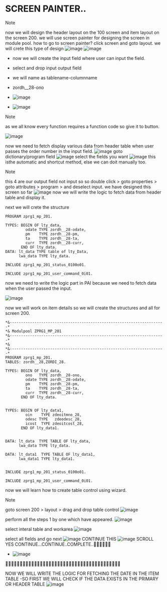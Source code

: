 # SCREEN PAINTER..

> [!NOTE]
> now we will design the header layout on the 100 screen and item layout on the screen 200.
> we will use screen painter for designing the screen in module pool.
> how to go to screen painter?
> click screen and goto layout.
> we will crete this type of design
> ![image](https://github.com/bhuvabhavik/Module-Pool-Programming/assets/49744703/2ac3dc2d-2d40-45a5-bb28-652f57fa1375)
>  ![image](https://github.com/bhuvabhavik/Module-Pool-Programming/assets/49744703/4f22dc30-18ff-4036-ad3c-2670c197415f)

- now we will create the input field where user can input the field.
- select and drop input output field

- we will name as tablename-columnname
- zordh__28-ono
- ![image](https://github.com/bhuvabhavik/Module-Pool-Programming/assets/49744703/703ee135-e97c-4f59-8d5f-793ed54b9d4b)
- ![image](https://github.com/bhuvabhavik/Module-Pool-Programming/assets/49744703/f44cc637-5714-4820-8bc4-4dd3dba41be3)


 > [!NOTE]
> as we all know every function requires a function code so give it to button.
>
>![image](https://github.com/bhuvabhavik/Module-Pool-Programming/assets/49744703/036452af-3eab-4ac2-b0b4-095e78bd07d0)


now we need to fetch display various data from header table when user passes the order number in the input field.
![image](https://github.com/bhuvabhavik/Module-Pool-Programming/assets/49744703/a6b8cc13-c9e8-48d2-ace1-2f5cc5c150cc)
goto dictionary/program field
![image](https://github.com/bhuvabhavik/Module-Pool-Programming/assets/49744703/cab8386b-2523-4354-b1ec-4a324779037c)
select the fields you want
![image](https://github.com/bhuvabhavik/Module-Pool-Programming/assets/49744703/f5b0676d-1e4c-4b91-a474-38b8f0d3aaec)
this isthe automatic and shortcut method, else we can doit manually too.

>[!NOTE]
>this 4 are our output field not input so
>so double click > goto properties > goto attributes > program > and deselect input.
>we have designed this screen so far
>![image](https://github.com/bhuvabhavik/Module-Pool-Programming/assets/49744703/5f84adaf-510b-4a06-9209-4468c0b7cc10)
>now we will write the logic to fetch data from header table and display it.
>

next we will crete the structure
```abap
PROGRAM zprg1_mp_201.

TYPES: BEGIN OF lty_data,
         odate TYPE zordh__28-odate,
         pm    TYPE zordh__28-pm,
         ta    TYPE zordh__28-ta,
         curr  TYPE zordh__28-curr,
       END OF lty_data.
DATA: lt_data TYPE table of lty_Data,
      lwa_data TYPE lty_data. 

INCLUDE zprg1_mp_201_status_0100o01.

INCLUDE zprg1_mp_201_user_command_0i01.
```


now we need to write the logic part in PAI because we need to fetch data when the user passed the input.

![image](https://github.com/bhuvabhavik/Module-Pool-Programming/assets/49744703/315a8bdf-f31a-4124-a41e-8d4134d1e02e)

now we will  work on item details so we will create the structures and all for screen 200.

```abap
*&---------------------------------------------------------------------*
*& Modulpool ZPRG1_MP_201
*&---------------------------------------------------------------------*
*&
*&---------------------------------------------------------------------*
PROGRAM zprg1_mp_201.
TABLES: zordh__28,ZORDI_28.

TYPES: BEGIN OF lty_data,
         ono   TYPE zordh__28-ono,
         odate TYPE zordh__28-odate,
         pm    TYPE zordh__28-pm,
         ta    TYPE zordh__28-ta,
         curr  TYPE zordh__28-curr,
       END OF lty_data.


TYPES: BEGIN OF lty_data1,
         oin    TYPE zdeoitmno_28,
         odesc TYPE   zdeodesc_28,
         icost  TYPE zdeoitcost_28,
       END OF lty_data1.


DATA: lt_data  TYPE TABLE OF lty_data,
      lwa_data TYPE lty_data.

DATA: lt_data1  TYPE TABLE OF lty_data1,
      lwa_data1 TYPE lty_data1.


INCLUDE zprg1_mp_201_status_0100o01.

INCLUDE zprg1_mp_201_user_command_0i01.
```



now we will learn how to create table control using wizard.

>[!NOTE]
>goto screen 200 > layout > drag and drop table control
>![image](https://github.com/bhuvabhavik/Module-Pool-Programming/assets/49744703/53675b87-631e-4d16-9a47-afcfdbd44b82)


perform all the steps 1 by one which have appeared.
![image](https://github.com/bhuvabhavik/Module-Pool-Programming/assets/49744703/a67657a8-7be1-40ce-a032-4af04edc9768)

select interal table and workarea
![image](https://github.com/bhuvabhavik/Module-Pool-Programming/assets/49744703/7a4b53bb-3853-424e-a09b-72e0d811da55)

select all fields and go next
![image](https://github.com/bhuvabhavik/Module-Pool-Programming/assets/49744703/ec01d23d-9589-4b50-9db0-94a15297fd59)
CONTINUE THIS
![image](https://github.com/bhuvabhavik/Module-Pool-Programming/assets/49744703/e0aa47ad-4dfb-4981-bdc5-af99f1cc7b67)
SCROLL YES CONTINUE...CONTINUE..COMPLETE..🎉🎉🙌🙌🥂🥂

- ![image](https://github.com/bhuvabhavik/Module-Pool-Programming/assets/49744703/aadf6734-14db-49df-b9fc-a13fbf1ac81f)


🍁🍁🍁🍁🍁🍁🍁🍁🍁🍁🍁🍁🍁🍁🍁🍁🍁🍁🍁🍁🍁🍁🍁🍁🍁🍁🍁🍁🍁🍁🍁🍁🍁🍁🍁🍁🍁🍁🍁🍁

NOW WE WILL WRITE THE LOGIC FOR FETCHING THE DATE IN THE ITEM TABLE
-SO FIRST WE WILL CHECK IF THE DATA EXISTS IN THE PRIMARY OR HEADER TABLE
![image](https://github.com/bhuvabhavik/Module-Pool-Programming/assets/49744703/0c6aec26-087e-44ac-b65b-eb8d9f04c725)






